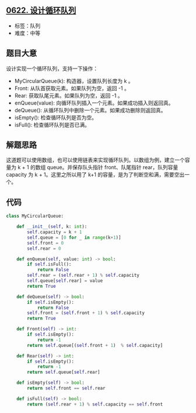 ## [0622. 设计循环队列](https://leetcode-cn.com/problems/design-circular-queue/)

- 标签：队列
- 难度：中等

## 题目大意

设计实现一个循环队列，支持一下操作：

- MyCircularQueue(k): 构造器，设置队列长度为 k 。
- Front: 从队首获取元素。如果队列为空，返回 -1 。
- Rear: 获取队尾元素。如果队列为空，返回 -1 。
- enQueue(value): 向循环队列插入一个元素。如果成功插入则返回真。
- deQueue(): 从循环队列中删除一个元素。如果成功删除则返回真。
- isEmpty(): 检查循环队列是否为空。
- isFull(): 检查循环队列是否已满。

## 解题思路

这道题可以使用数组，也可以使用链表来实现循环队列。以数组为例，建立一个容量为 k + 1 的数组 queue。并保存队头指针 front、队尾指针 rear，队列容量 capacity 为 k + 1。这里之所以用了 k+1 的容量，是为了判断空和满，需要空出一个。

## 代码

```Python
class MyCircularQueue:

    def __init__(self, k: int):
        self.capacity = k + 1
        self.queue = [0 for _ in range(k+1)]
        self.front = 0
        self.rear = 0

    def enQueue(self, value: int) -> bool:
        if self.isFull():
            return False
        self.rear = (self.rear + 1) % self.capacity
        self.queue[self.rear] = value
        return True

    def deQueue(self) -> bool:
        if self.isEmpty():
            return False
        self.front = (self.front + 1) % self.capacity
        return True

    def Front(self) -> int:
        if self.isEmpty():
            return -1
        return self.queue[(self.front + 1)  % self.capacity]

    def Rear(self) -> int:
        if self.isEmpty():
            return -1
        return self.queue[self.rear]

    def isEmpty(self) -> bool:
        return self.front == self.rear

    def isFull(self) -> bool:
        return (self.rear + 1) % self.capacity == self.front
```


